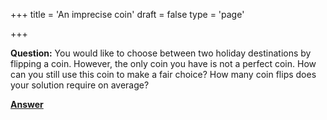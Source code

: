 +++
title = 'An imprecise coin'
draft = false
type = 'page'

+++

**Question:** You would like to choose between two holiday destinations by flipping a coin. However, the only coin you have is not a perfect coin. How can you still use this coin to make a fair choice? How many coin flips does your solution require on average?

[**Answer**](/puzzles/imprecise_coin_answer/)